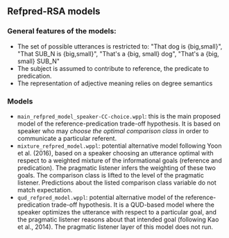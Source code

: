 ## Refpred-RSA models

### General features of the models:
* The set of possible utterances is restricted to: "That dog is {big,small}", "That SUB_N is {big,small}", "That's a {big, small} dog", "That's a {big, small} SUB_N"
* The subject is assumed to contribute to reference, the predicate to predication.
* The representation of adjective meaning relies on degree semantics

### Models
* `main_refpred_model_speaker-CC-choice.wppl`: this is the main proposed model of the reference-predication trade-off hypothesis. It is based on speaker who may *choose the optimal comparison class* in order to communicate a particular referent.
* `mixture_refpred_model.wppl`: potential alternative model following Yoon et al. (2016), based on a speaker choosing an utterance optimal with respect to a weighted mixture of the informational goals (reference and predication). The pragmatic listener infers the weighting of these two goals. The comparison class is lifted to the level of the pragmatic listener. Predictions about the listed comparison class variable do not match expectation.
* `qud_refpred_model.wppl`:  potential alternative model of the reference-predication trade-off hypothesis. It is a QUD-based model where the speaker optimizes the utterance with respect to a particular goal, and the pragmatic listener reasons about that intended goal (following Kao et al., 2014). The pragmatic listener layer of this model does not run.  
